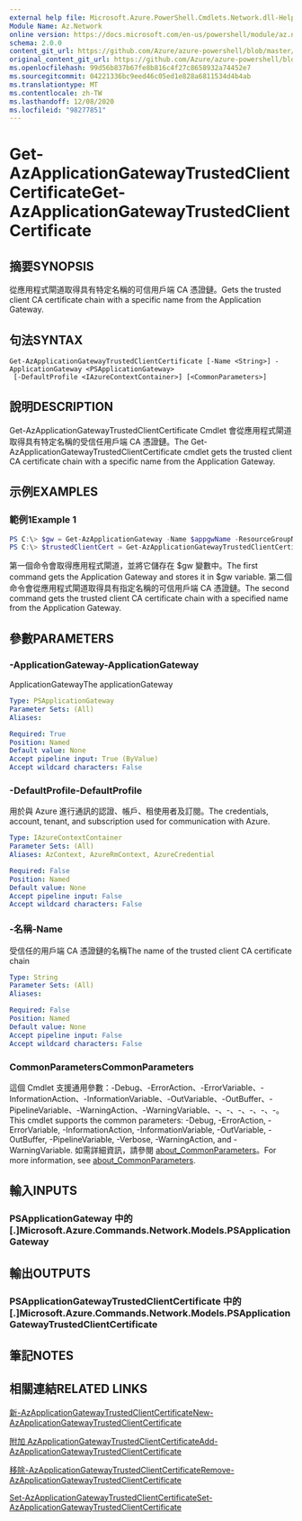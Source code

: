 ```yaml
---
external help file: Microsoft.Azure.PowerShell.Cmdlets.Network.dll-Help.xml
Module Name: Az.Network
online version: https://docs.microsoft.com/en-us/powershell/module/az.network/get-azapplicationgatewaytrustedclientcertificate
schema: 2.0.0
content_git_url: https://github.com/Azure/azure-powershell/blob/master/src/Network/Network/help/Get-AzApplicationGatewayTrustedClientCertificate.md
original_content_git_url: https://github.com/Azure/azure-powershell/blob/master/src/Network/Network/help/Get-AzApplicationGatewayTrustedClientCertificate.md
ms.openlocfilehash: 99d56b837b67fe8b816c4f27c8658932a74452e7
ms.sourcegitcommit: 04221336bc9eed46c05ed1e828a6811534d4b4ab
ms.translationtype: MT
ms.contentlocale: zh-TW
ms.lasthandoff: 12/08/2020
ms.locfileid: "98277851"
---
```

# <span data-ttu-id="31dc1-101">Get-AzApplicationGatewayTrustedClientCertificate</span><span class="sxs-lookup"><span data-stu-id="31dc1-101">Get-AzApplicationGatewayTrustedClientCertificate</span></span>

## <span data-ttu-id="31dc1-102">摘要</span><span class="sxs-lookup"><span data-stu-id="31dc1-102">SYNOPSIS</span></span>
<span data-ttu-id="31dc1-103">從應用程式閘道取得具有特定名稱的可信用戶端 CA 憑證鏈。</span><span class="sxs-lookup"><span data-stu-id="31dc1-103">Gets the trusted client CA certificate chain with a specific name from the Application Gateway.</span></span>

## <span data-ttu-id="31dc1-104">句法</span><span class="sxs-lookup"><span data-stu-id="31dc1-104">SYNTAX</span></span>

```
Get-AzApplicationGatewayTrustedClientCertificate [-Name <String>] -ApplicationGateway <PSApplicationGateway>
 [-DefaultProfile <IAzureContextContainer>] [<CommonParameters>]
```

## <span data-ttu-id="31dc1-105">說明</span><span class="sxs-lookup"><span data-stu-id="31dc1-105">DESCRIPTION</span></span>
<span data-ttu-id="31dc1-106">Get-AzApplicationGatewayTrustedClientCertificate Cmdlet 會從應用程式閘道取得具有特定名稱的受信任用戶端 CA 憑證鏈。</span><span class="sxs-lookup"><span data-stu-id="31dc1-106">The Get-AzApplicationGatewayTrustedClientCertificate cmdlet gets the trusted client CA certificate chain with a specific name from the Application Gateway.</span></span>

## <span data-ttu-id="31dc1-107">示例</span><span class="sxs-lookup"><span data-stu-id="31dc1-107">EXAMPLES</span></span>

### <span data-ttu-id="31dc1-108">範例1</span><span class="sxs-lookup"><span data-stu-id="31dc1-108">Example 1</span></span>
```powershell
PS C:\> $gw = Get-AzApplicationGateway -Name $appgwName -ResourceGroupName $resgpName
PS C:\> $trustedClientCert = Get-AzApplicationGatewayTrustedClientCertificate -ApplicationGateway $gw -Name $certName
```

<span data-ttu-id="31dc1-109">第一個命令會取得應用程式閘道，並將它儲存在 $gw 變數中。</span><span class="sxs-lookup"><span data-stu-id="31dc1-109">The first command gets the Application Gateway and stores it in $gw variable.</span></span> <span data-ttu-id="31dc1-110">第二個命令會從應用程式閘道取得具有指定名稱的可信用戶端 CA 憑證鏈。</span><span class="sxs-lookup"><span data-stu-id="31dc1-110">The second command gets the trusted client CA certificate chain with a specified name from the Application Gateway.</span></span>

## <span data-ttu-id="31dc1-111">參數</span><span class="sxs-lookup"><span data-stu-id="31dc1-111">PARAMETERS</span></span>

### <span data-ttu-id="31dc1-112">-ApplicationGateway</span><span class="sxs-lookup"><span data-stu-id="31dc1-112">-ApplicationGateway</span></span>
<span data-ttu-id="31dc1-113">ApplicationGateway</span><span class="sxs-lookup"><span data-stu-id="31dc1-113">The applicationGateway</span></span>

```yaml
Type: PSApplicationGateway
Parameter Sets: (All)
Aliases:

Required: True
Position: Named
Default value: None
Accept pipeline input: True (ByValue)
Accept wildcard characters: False
```

### <span data-ttu-id="31dc1-114">-DefaultProfile</span><span class="sxs-lookup"><span data-stu-id="31dc1-114">-DefaultProfile</span></span>
<span data-ttu-id="31dc1-115">用於與 Azure 進行通訊的認證、帳戶、租使用者及訂閱。</span><span class="sxs-lookup"><span data-stu-id="31dc1-115">The credentials, account, tenant, and subscription used for communication with Azure.</span></span>

```yaml
Type: IAzureContextContainer
Parameter Sets: (All)
Aliases: AzContext, AzureRmContext, AzureCredential

Required: False
Position: Named
Default value: None
Accept pipeline input: False
Accept wildcard characters: False
```

### <span data-ttu-id="31dc1-116">-名稱</span><span class="sxs-lookup"><span data-stu-id="31dc1-116">-Name</span></span>
<span data-ttu-id="31dc1-117">受信任的用戶端 CA 憑證鏈的名稱</span><span class="sxs-lookup"><span data-stu-id="31dc1-117">The name of the trusted client CA certificate chain</span></span>

```yaml
Type: String
Parameter Sets: (All)
Aliases:

Required: False
Position: Named
Default value: None
Accept pipeline input: False
Accept wildcard characters: False
```

### <span data-ttu-id="31dc1-118">CommonParameters</span><span class="sxs-lookup"><span data-stu-id="31dc1-118">CommonParameters</span></span>
<span data-ttu-id="31dc1-119">這個 Cmdlet 支援通用參數：-Debug、-ErrorAction、-ErrorVariable、-InformationAction、-InformationVariable、-OutVariable、-OutBuffer、-PipelineVariable、-WarningAction、-WarningVariable、-、-、-、-、-、-。</span><span class="sxs-lookup"><span data-stu-id="31dc1-119">This cmdlet supports the common parameters: -Debug, -ErrorAction, -ErrorVariable, -InformationAction, -InformationVariable, -OutVariable, -OutBuffer, -PipelineVariable, -Verbose, -WarningAction, and -WarningVariable.</span></span> <span data-ttu-id="31dc1-120">如需詳細資訊，請參閱 [about_CommonParameters](http://go.microsoft.com/fwlink/?LinkID=113216)。</span><span class="sxs-lookup"><span data-stu-id="31dc1-120">For more information, see [about_CommonParameters](http://go.microsoft.com/fwlink/?LinkID=113216).</span></span>

## <span data-ttu-id="31dc1-121">輸入</span><span class="sxs-lookup"><span data-stu-id="31dc1-121">INPUTS</span></span>

### <span data-ttu-id="31dc1-122">PSApplicationGateway 中的 [.]</span><span class="sxs-lookup"><span data-stu-id="31dc1-122">Microsoft.Azure.Commands.Network.Models.PSApplicationGateway</span></span>

## <span data-ttu-id="31dc1-123">輸出</span><span class="sxs-lookup"><span data-stu-id="31dc1-123">OUTPUTS</span></span>

### <span data-ttu-id="31dc1-124">PSApplicationGatewayTrustedClientCertificate 中的 [.]</span><span class="sxs-lookup"><span data-stu-id="31dc1-124">Microsoft.Azure.Commands.Network.Models.PSApplicationGatewayTrustedClientCertificate</span></span>

## <span data-ttu-id="31dc1-125">筆記</span><span class="sxs-lookup"><span data-stu-id="31dc1-125">NOTES</span></span>

## <span data-ttu-id="31dc1-126">相關連結</span><span class="sxs-lookup"><span data-stu-id="31dc1-126">RELATED LINKS</span></span>

[<span data-ttu-id="31dc1-127">新-AzApplicationGatewayTrustedClientCertificate</span><span class="sxs-lookup"><span data-stu-id="31dc1-127">New-AzApplicationGatewayTrustedClientCertificate</span></span>](./New-AzApplicationGatewayTrustedClientCertificate.md)

[<span data-ttu-id="31dc1-128">附加 AzApplicationGatewayTrustedClientCertificate</span><span class="sxs-lookup"><span data-stu-id="31dc1-128">Add-AzApplicationGatewayTrustedClientCertificate</span></span>](./Add-AzApplicationGatewayTrustedClientCertificate.md)

[<span data-ttu-id="31dc1-129">移除-AzApplicationGatewayTrustedClientCertificate</span><span class="sxs-lookup"><span data-stu-id="31dc1-129">Remove-AzApplicationGatewayTrustedClientCertificate</span></span>](./Remove-AzApplicationGatewayTrustedClientCertificate.md)

[<span data-ttu-id="31dc1-130">Set-AzApplicationGatewayTrustedClientCertificate</span><span class="sxs-lookup"><span data-stu-id="31dc1-130">Set-AzApplicationGatewayTrustedClientCertificate</span></span>](./Set-AzApplicationGatewayTrustedClientCertificate.md)